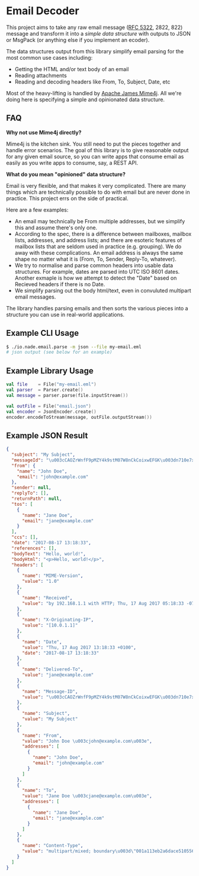 Email Decoder
=============

This project aims to take any raw email message ([RFC 5322](https://tools.ietf.org/html/rfc5322), 2822, 822)
message and transform it into a _simple data structure_ with outputs to JSON or MsgPack
(or anything else if you implement an ecoder).

The data structures output from this library simplify email parsing for the most common use cases including:

* Getting the HTML and/or text body of an email
* Reading attachments
* Reading and decoding headers like From, To, Subject, Date, etc

Most of the heavy-lifting is handled by [Apache James Mime4j](http://james.apache.org/mime4j/index.html). All we're
doing here is specifying a simple and opinionated data structure.

FAQ
---

**Why not use Mime4j directly?**

Mime4j is the kitchen sink. You still need to put the pieces together and handle error scenarios. The goal of this
library is to give reasonable output for any given email source, so you can write apps that consume email as easily
as you write apps to consume, say, a REST API.

**What do you mean "opinioned" data structure?**

Email is very flexible, and that makes it very complicated. There are many things which are technically possible to
do with email but are never done in practice. This project errs on the side of practical.

Here are a few examples:

* An email may technically be From multiple addresses, but we simplify this and assume there's only one.
* According to the spec, there is a difference between mailboxes, mailbox lists, addresses, and address lists; and
there are esoteric features of mailbox lists that are seldom used in practice (e.g. grouping). We do away with these
complications. An email address is always the same shape no matter what it is (From, To, Sender, Reply-To, whatever).
* We try to normalise and parse common headers into usable data structures. For example, dates are parsed into UTC ISO 8601 dates.
Another exmaple is how we attempt to detect the "Date" based on Recieved headers if there is no Date.
* We simplify parsing out the body html/text, even in convuluted multipart email messages.

The library handles parsing emails and then sorts the various pieces into a structure you can use in real-world
applications.

Example CLI Usage
-----------------

```bash
$ ./io.nade.email.parse -m json --file my-email.eml
# json output (see below for an example)
```

Example Library Usage
---------------------

```kotlin
val file    = File("my-email.eml")
val parser  = Parser.create()
val message = parser.parse(file.inputStream())

val outFile = File("email.json")
val encoder = JsonEncoder.create()
encoder.encodeToStream(message, outFile.outputStream())
```

Example JSON Result
-------------------

```json
{
  "subject": "My Subject",
  "messageId": "\u003cCAOZrWnfF9pMZY4k9stM07W8nCkCoixwEFGK\u003dn710e7xw\u003dd49tw@example.com\u003e",
  "from": {
    "name": "John Doe",
    "email": "john@example.com"
  },
  "sender": null,
  "replyTo": [],
  "returnPath": null,
  "tos": [
    {
      "name": "Jane Doe",
      "email": "jane@example.com"
    }
  ],
  "ccs": [],
  "date": "2017-08-17 13:18:33",
  "references": [],
  "bodyText": "Hello, world!",
  "bodyHtml": "<p>Hello, world!</p>",
  "headers": [
    {
      "name": "MIME-Version",
      "value": "1.0"
    },
    {
      "name": "Received",
      "value": "by 192.168.1.1 with HTTP; Thu, 17 Aug 2017 05:18:33 -0700 (PDT)"
    },
    {
      "name": "X-Originating-IP",
      "value": "[10.0.1.1]"
    },
    {
      "name": "Date",
      "value": "Thu, 17 Aug 2017 13:18:33 +0100",
      "date": "2017-08-17 13:18:33"
    },
    {
      "name": "Delivered-To",
      "value": "jane@example.com"
    },
    {
      "name": "Message-ID",
      "value": "\u003cCAOZrWnfF9pMZY4k9stM07W8nCkCoixwEFGK\u003dn710e7xw\u003dd49tw@example.com\u003e"
    },
    {
      "name": "Subject",
      "value": "My Subject"
    },
    {
      "name": "From",
      "value": "John Doe \u003cjohn@example.com\u003e",
      "addresses": [
        {
          "name": "John Doe",
          "email": "john@example.com"
        }
      ]
    },
    {
      "name": "To",
      "value": "Jane Doe \u003cjane@example.com\u003e",
      "addresses": [
        {
          "name": "Jane Doe",
          "email": "jane@example.com"
        }
      ]
    },
    {
      "name": "Content-Type",
      "value": "multipart/mixed; boundary\u003d\"001a113eb2a6dace510556f2022f\""
    }
  ]
}
```